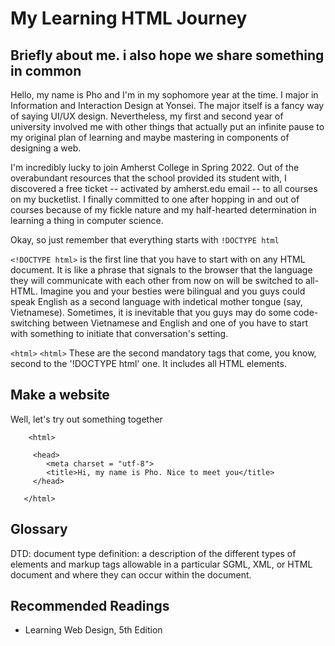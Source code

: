 # My Learning HTML Journey

## Briefly about me. i also hope we share something in common
Hello, my name is Pho and I'm in my sophomore year at the time. I major in Information and Interaction Design at Yonsei. The major itself is a fancy way of saying UI/UX design. Nevertheless, my first and second year of university involved me with other things that actually put an infinite pause to my original plan of learning and maybe mastering in components of designing a web.

I'm incredibly lucky to join Amherst College in Spring 2022. Out of the overabundant resources that the school provided its student with, I discovered a free ticket -- activated by amherst.edu email -- to all courses on my bucketlist. I finally committed to one after hopping in and out of courses because of my fickle nature and my half-hearted determination in learning a thing in computer science.



Okay, so just remember that everything starts with `!DOCTYPE html`

`<!DOCTYPE html>` is the first line that you have to start with on any HTML document. It is like a phrase that signals to the browser that the language they will communicate with each other from now on will be switched to all-HTML. Imagine you and your besties were bilingual and you guys could speak English as a second language with indetical mother tongue (say, Vietnamese). Sometimes, it is inevitable that you guys may do some code-switching between Vietnamese and English and one of you have to start with something to initiate that conversation's setting.

`<html>` `<html>`
These are the second mandatory tags that come, you know, second to the '!DOCTYPE html' one. It includes all HTML elements.


## Make a website
Well, let's try out something together

```<!DOCTYPE html>
    <html>
    
     <head>
        <meta charset = "utf-8">
        <title>Hi, my name is Pho. Nice to meet you</title>
     </head>
 
   </html>
```
## Glossary

DTD: document type definition: a description of the different types of elements and markup tags allowable in a particular SGML, XML, or HTML document and where they can occur within the document.

## Recommended Readings
- Learning Web Design, 5th Edition
